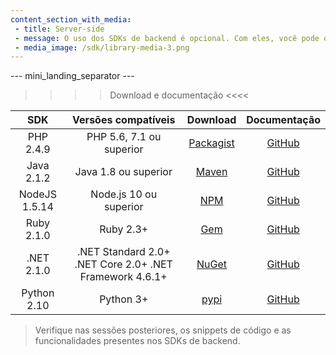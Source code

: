 ```yaml
---
content_section_with_media: 
 - title: Server-side
 - message: O uso dos SDKs de backend é opcional. Com eles, você pode obter funcionalidades server-side das nossas soluções de pagamento on-line como criar e saber o status de diferentes pagamentos, integrar pagamentos com cartão e outros meios de pagamento e fazer devoluções ou estornos.
 - media_image: /sdk/library-media-3.png
---
```


--- mini_landing_separator ---

>>>> Download e documentação <<<<

|      SDK      |                    Versões compatíveis                   |  Download | Documentação |
|:-------------:|:--------------------------------------------------------:|:---------:|:------------:|
| PHP 2.4.9    | PHP 5.6, 7.1 ou superior  | [Packagist](https://packagist.org/packages/mercadopago/dx-php)| [GitHub](https://github.com/mercadopago/sdk-php)  |
| Java 2.1.2   | Java 1.8 ou superior | [Maven](https://search.maven.org/artifact/com.mercadopago/sdk-java-)    | [GitHub](https://github.com/mercadopago/sdk-java)    |
| NodeJS 1.5.14 | Node.js 10 ou superior  | [NPM](https://www.npmjs.com/package/mercadopago)    | [GitHub](https://github.com/mercadopago/sdk-nodejs)   |
| Ruby 2.1.0    | Ruby 2.3+ | [Gem](https://rubygems.org/gems/mercadopago-sdk)   | [GitHub](https://github.com/mercadopago/sdk-ruby)    |
| .NET 2.1.0    | .NET Standard 2.0+ .NET Core 2.0+  .NET Framework 4.6.1+ | [NuGet](https://www.nuget.org/packages/mercadopago-sdk)   | [GitHub](https://github.com/mercadopago/sdk-dotnet)   |
| Python 2.10 | Python 3+   | [pypi](https://pypi.org/project/mercadopago/)   | [GitHub](https://github.com/mercadopago/sdk-python)     |
>
>Verifique nas sessões posteriores, os snippets de código e as funcionalidades presentes nos SDKs de backend.
>